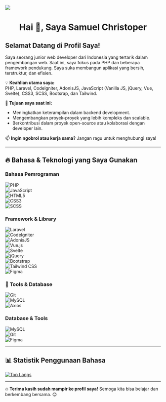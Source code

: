 ![](https://komarev.com/ghpvc/?username=Samuel-08&style=for-the-badge)

<h1 align="center">Hai 👋, Saya Samuel Christoper</h1>

## Selamat Datang di Profil Saya!

Saya seorang junior web developer dari Indonesia yang tertarik dalam pengembangan web. Saat ini, saya fokus pada PHP dan beberapa framework pendukung. Saya suka membangun aplikasi yang bersih, terstruktur, dan efisien.  

💡 **Keahlian utama saya:**  
PHP, Laravel, CodeIgniter, AdonisJS, JavaScript (Vanilla JS, jQuery, Vue, Svelte), CSS3, SCSS, Bootsrap, dan Tailwind.  

🚀 **Tujuan saya saat ini:**  
- Meningkatkan keterampilan dalam backend development.  
- Mengembangkan proyek-proyek yang lebih kompleks dan scalable.  
- Berkontribusi dalam proyek open-source atau kolaborasi dengan developer lain.  

📫 **Ingin ngobrol atau kerja sama?** Jangan ragu untuk menghubungi saya!  

---

## 🔥 Bahasa & Teknologi yang Saya Gunakan  

### **Bahasa Pemrograman**  
![PHP](https://img.shields.io/badge/PHP-777BB4?style=for-the-badge&logo=php&logoColor=white)  
![JavaScript](https://img.shields.io/badge/JavaScript-F7DF1E?style=for-the-badge&logo=javascript&logoColor=black)  
![HTML5](https://img.shields.io/badge/HTML5-E34F26?style=for-the-badge&logo=html5&logoColor=white)  
![CSS3](https://img.shields.io/badge/CSS3-1572B6?style=for-the-badge&logo=css3&logoColor=white)  
![SCSS](https://img.shields.io/badge/SCSS-CC6699?style=for-the-badge&logo=sass&logoColor=white)  

### **Framework & Library**  
![Laravel](https://img.shields.io/badge/Laravel-FF2D20?style=for-the-badge&logo=laravel&logoColor=white)  
![CodeIgniter](https://img.shields.io/badge/CodeIgniter-EF4223?style=for-the-badge&logo=codeigniter&logoColor=white)  
![AdonisJS](https://img.shields.io/badge/AdonisJS-220052?style=for-the-badge&logo=adonisjs&logoColor=white)  
![Vue.js](https://img.shields.io/badge/Vue.js-4FC08D?style=for-the-badge&logo=vue.js&logoColor=white)  
![Svelte](https://img.shields.io/badge/Svelte-FF3E00?style=for-the-badge&logo=svelte&logoColor=white)  
![jQuery](https://img.shields.io/badge/jQuery-0769AD?style=for-the-badge&logo=jquery&logoColor=white)  
![Bootstrap](https://img.shields.io/badge/Bootstrap-563D7C?style=flat&logo=bootstrap&logoColor=white)  
![Tailwind CSS](https://img.shields.io/badge/Tailwind_CSS-38B2AC?style=flat&logo=tailwind-css&logoColor=white)  
![Figma](https://img.shields.io/badge/Figma-F24E1E?style=flat&logo=figma&logoColor=white)  

### 🔧 **Tools & Database**
![Git](https://img.shields.io/badge/Git-F05032?style=flat&logo=git&logoColor=white)  
![MySQL](https://img.shields.io/badge/MySQL-4479A1?style=flat&logo=mysql&logoColor=white)  
![Axios](https://img.shields.io/badge/Axios-671DD3?style=flat&logo=axios&logoColor=white)  


### **Database & Tools**  
![MySQL](https://img.shields.io/badge/MySQL-4479A1?style=for-the-badge&logo=mysql&logoColor=white)  
![Git](https://img.shields.io/badge/Git-F05032?style=for-the-badge&logo=git&logoColor=white)  
![Figma](https://img.shields.io/badge/Figma-F24E1E?style=for-the-badge&logo=figma&logoColor=white)  

---

## 📊 Statistik Penggunaan Bahasa  
[![Top Langs](https://github-readme-stats.vercel.app/api/top-langs/?username=Samuel-08&theme=holi&layout=donut)](https://github.com/Samuel-08)  

---

🔥  **Terima kasih sudah mampir ke profil saya!** Semoga kita bisa belajar dan berkembang bersama. 😊
